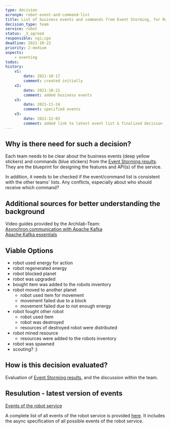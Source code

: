 ```yaml
---
type: decision
acronym: robot-event-and-command-list
title: List of business events and commands from Event Storming, for Robot service
decision_type: team
service: robot
status: _3_agreed
responsible: ngi;cpo
deadline: 2021-10-22
priority: 2-medium
aspects: 
    - eventing
todos:
history:
    v1:
        date: 2021-10-17
        comment: created initially
    v2:
        date: 2021-10-21
        comment: added business events
    v3:
        date: 2021-11-24
        comment: specified events
    v3:
        date: 2021-12-03
        comment: added link to latest event list & finalized decision
---
```


## Why is there need for such a decision?

Each team needs to be clear about the business events (deep yellow stickers) and commands (blue stickers)
from the [Event Storming results](https://miro.com/app/board/o9J_lsQV7ZA=/). They are the blueprint for 
designing the features and API(s) of the service.

In addition, it needs to be checked if the event/command list is consistent with the other teams' lists.
Any conflicts, especially about who should receive which command?

## Additional sources for better understanding the background

Video guides provided by the Archilab-Team:  
[Asynchron communication with Apache Kafka](https://www.youtube.com/watch?v=9LZegMnABAA)  
[Apache Kafka essentials](https://www.youtube.com/watch?v=wbhyB9nBR4E)

## Viable Options

- robot used energy for action
- robot regenerated energy
- robot blocked planet
- robot was upgraded
- bought item was added to the robots inventory
- robot moved to another planet
    - robot used item for movement
    - movement failed due to a block
    - movement failed due to not enough energy
- robot fought other robot
    - robot used item
    - robot was destroyed
    - resources of destroyed robot were distributed
- robot mined resource
    - resources were added to the robots inventory
- robot was spawned
- scouting? :)


## How is this decision evaluated?

Evaluation of [Event Storming results](https://miro.com/app/board/o9J_lsQV7ZA=/), and the discussion within the team.
 

## Resulution - latest version of events

[Events of the robot service](https://the-microservice-dungeon.github.io/docs/asyncapi/robot/)  

A complete list of all events of the robot service is provided [here](https://the-microservice-dungeon.github.io/docs/asyncapi/robot/). It includes the async specification of all possible events of the robot service.
